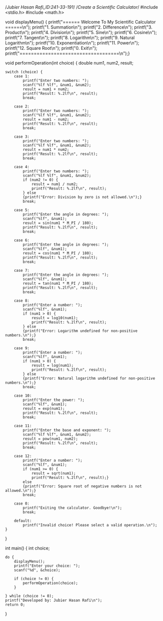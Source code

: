 /*Jubier Hasan Rafi_ID:241-33-191*/
/*Create a Scientific Calculator*/
#include <stdio.h>
#include <math.h>

void displayMenu() {
    printf("====== Welcome To My Scientific Calculator ======\n");
    printf("1. Summation\n");
    printf("2. Difference\n");
    printf("3. Product\n");
    printf("4. Division\n");
    printf("5. Sine\n");
    printf("6. Cosine\n");
    printf("7. Tangent\n");
    printf("8. Logarithm\n");
    printf("9. Natural Logarithm\n");
    printf("10. Exponentiation\n");
    printf("11. Power\n");
    printf("12. Square Root\n");
    printf("0. Exit\n");
    printf("===================================\n");}

void performOperation(int choice) {
    double num1, num2, result;

    switch (choice) {
        case 1:
            printf("Enter two numbers: ");
            scanf("%lf %lf", &num1, &num2);
            result = num1 + num2;
            printf("Result: %.2lf\n", result);
            break;

        case 2:
            printf("Enter two numbers: ");
            scanf("%lf %lf", &num1, &num2);
            result = num1 - num2;
            printf("Result: %.2lf\n", result);
            break;

        case 3:
            printf("Enter two numbers: ");
            scanf("%lf %lf", &num1, &num2);
            result = num1 * num2;
            printf("Result: %.2lf\n", result);
            break;

        case 4: 
            printf("Enter two numbers: ");
            scanf("%lf %lf", &num1, &num2);
            if (num2 != 0) {
                result = num1 / num2;
                printf("Result: %.2lf\n", result);
            } else 
            {printf("Error: Division by zero is not allowed.\n");}
            break;

        case 5: 
            printf("Enter the angle in degrees: ");
            scanf("%lf", &num1);
            result = sin(num1 * M_PI / 180); 
            printf("Result: %.2lf\n", result);
            break;

        case 6: 
            printf("Enter the angle in degrees: ");
            scanf("%lf", &num1);
            result = cos(num1 * M_PI / 180); 
            printf("Result: %.2lf\n", result);
            break;

        case 7: 
            printf("Enter the angle in degrees: ");
            scanf("%lf", &num1);
            result = tan(num1 * M_PI / 180); 
            printf("Result: %.2lf\n", result);
            break;

        case 8: 
            printf("Enter a number: ");
            scanf("%lf", &num1);
            if (num1 > 0) {
                result = log10(num1);
                printf("Result: %.2lf\n", result);
            } else 
            {printf("Error: Logarithm undefined for non-positive numbers.\n");}
            break;

        case 9: 
            printf("Enter a number: ");
            scanf("%lf", &num1);
            if (num1 > 0) {
                result = log(num1);
                printf("Result: %.2lf\n", result);
            } else 
            {printf("Error: Natural logarithm undefined for non-positive numbers.\n");}
            break;

        case 10: 
            printf("Enter the power: ");
            scanf("%lf", &num1);
            result = exp(num1);
            printf("Result: %.2lf\n", result);
            break;

        case 11: 
            printf("Enter the base and exponent: ");
            scanf("%lf %lf", &num1, &num2);
            result = pow(num1, num2);
            printf("Result: %.2lf\n", result);
            break;

        case 12: 
            printf("Enter a number: ");
            scanf("%lf", &num1);
            if (num1 >= 0) {
                result = sqrt(num1);
                printf("Result: %.2lf\n", result);} 
            else 
            {printf("Error: Square root of negative numbers is not allowed.\n");}
            break;

        case 0: 
            printf("Exiting the calculator. Goodbye!\n");
            break;

        default:
            printf("Invalid choice! Please select a valid operation.\n");
    }
}

int main() {
    int choice;

    do {
        displayMenu();
        printf("Enter your choice: ");
        scanf("%d", &choice);

        if (choice != 0) {
            performOperation(choice);
        }

    } while (choice != 0);
    printf("Developed by: Jubier Hasan Rafi\n");
    return 0;
}
